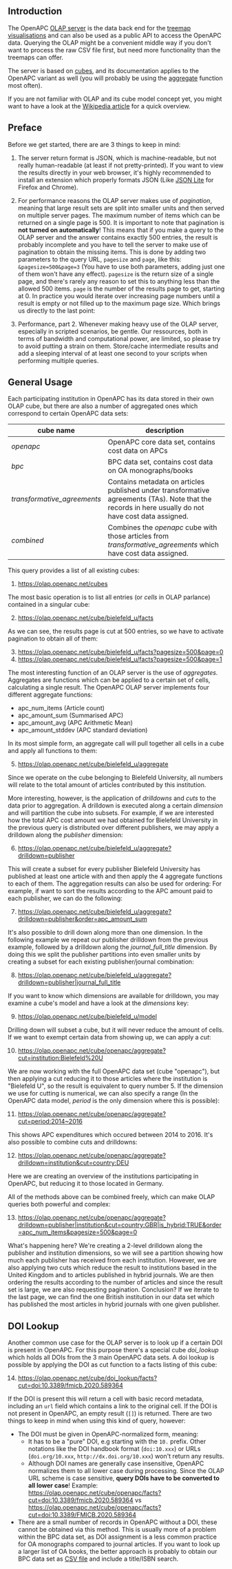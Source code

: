 ## Introduction

The OpenAPC [OLAP server](https://olap.openapc.net) is the data back end for the [treemap visualisations](https://treemaps.openapc.net) and can also be used as a public API to access the OpenAPC data. Querying the OLAP might be a convenient middle way if you don't want to process the raw CSV file first, but need more functionality than the treemaps can offer.

The server is based on [cubes](https://pythonhosted.org/cubes/), and its documentation applies to the OpenAPC variant as well (you will probably be using the [aggregate](https://pythonhosted.org/cubes/server.html#aggregate) function most often).

If you are not familiar with OLAP and its cube model concept yet, you might want to have a look at the [Wikipedia article](https://en.wikipedia.org/w/index.php?title=OLAP_cube&oldid=900627823) for a quick overview.

## Preface

Before we get started, there are are 3 things to keep in mind:

1) The server return format is JSON, which is machine-readable, but not really human-readable (at least if not pretty-printed). If you want to view the results directly in your web browser, it's highly recommended to install an extension which properly formats JSON (Like [JSON Lite](https://github.com/lauriro/json-lite) for Firefox and Chrome).

2) For performance reasons the OLAP server makes use of _pagination_, meaning that large result sets are split into smaller units and then served on multiple server pages. The maximum number of items which can be returned on a single page is 500. It is important to note that pagination is __not turned on automatically__! This means that if you make a query to the OLAP server and the answer contains exactly 500 entries, the result is probably incomplete and you have to tell the server to make use of pagination to obtain the missing items. This is done by adding two parameters to the query URL, `pagesize` and `page`, like this: `&pagesize=500&page=3` (You have to use both parameters, adding just one of them won't have any effect). `pagesize` is the return size of a single page, and there's rarely any reason to set this to anything less than the allowed 500 items. `page` is the number of the results page to get, starting at 0. In practice you would iterate over increasing page numbers until a result is empty or not filled up to the maximum page size. Which brings us directly to the last point:

3) Performance, part 2. Whenever making heavy use of the OLAP server, especially in scripted scenarios, be gentle. Our ressources, both in terms of bandwidth and computational power, are limited, so please try to avoid putting a strain on them. Store/cache intermediate results and add a sleeping interval of at least one second to your scripts when performing multiple queries.

## General Usage

Each participating institution in OpenAPC has its data stored in their own OLAP cube, but there are also a number of aggregated ones which correspond to certain OpenAPC data sets: 

|cube name| description |
|---------|-------------|
| *openapc* | OpenAPC core data set, contains cost data on APCs |
| *bpc* | BPC data set, contains cost data on OA monographs/books |
| *transformative_agreements* | Contains metadata on articles published under transformative agreements (TAs). Note that the records in here usually do not have cost data assigned. |
| *combined* | Combines the *openapc* cube with those articles from *transformative_agreements* which have cost data assigned. |


This query provides a list of all existing cubes:

1. <https://olap.openapc.net/cubes>

The most basic operation is to list all entries (or _cells_ in OLAP parlance) contained in a singular cube:

2. <https://olap.openapc.net/cube/bielefeld_u/facts>

As we can see, the results page is cut at 500 entries, so we have to activate pagination to obtain all of them:

3. <https://olap.openapc.net/cube/bielefeld_u/facts?pagesize=500&page=0>
4. <https://olap.openapc.net/cube/bielefeld_u/facts?pagesize=500&page=1>

The most interesting function of an OLAP server is the use of _aggregates_. Aggregates are functions which can be applied to a certain set of cells, calculating a single result. The OpenAPC OLAP server implements four  different aggregate functions:

- apc_num_items (Article count)
- apc_amount_sum (Summarised APC)
- apc_amount_avg (APC Arithmetic Mean)
- apc_amount_stddev (APC standard deviation)

In its most simple form, an aggregate call will pull together all cells in a cube and apply all functions to them:

5. <https://olap.openapc.net/cube/bielefeld_u/aggregate>

Since we operate on the cube belonging to Bielefeld University, all numbers will relate to the total amount of articles contributed by this institution.

More interesting, however, is the application of _drilldowns_ and _cuts_ to the data prior to aggregation. A drilldown is executed along a certain _dimension_ and will partition the cube into subsets. For example, if we are interested how the total APC cost amount we had obtained for Bielefeld University in the previous query is distributed over different publishers, we may apply a drilldown along the _publisher_ dimension:

6. <https://olap.openapc.net/cube/bielefeld_u/aggregate?drilldown=publisher>

This will create a subset for every publisher Bielefeld University has published at least one article with and then apply the 4 aggregate functions to each of them. The aggregation results can also be used for ordering: For example, if want to sort the results according to the APC amount paid to each publisher, we can do the following:

7. <https://olap.openapc.net/cube/bielefeld_u/aggregate?drilldown=publisher&order=apc_amount_sum>

It's also possible to drill down along more than one dimension. In the following example we repeat our publisher drilldown from the previous example, followed by a drilldown along the _journal_full_title_ dimension. By doing this we split the publisher partitions into even smaller units by creating a subset for each existing publisher/journal combination:

8. <https://olap.openapc.net/cube/bielefeld_u/aggregate?drilldown=publisher|journal_full_title>

If you want to know which dimensions are available for drilldown, you may examine a cube's model and have a look at the _dimensions_ key:

9. <https://olap.openapc.net/cube/bielefeld_u/model>

Drilling down will subset a cube, but it will never reduce the amount of cells. If we want to exempt certain data from showing up, we can apply a _cut_:

10. <https://olap.openapc.net/cube/openapc/aggregate?cut=institution:Bielefeld%20U>

We are now working with the full OpenAPC data set (cube "openapc"), but then applying a cut reducing it to those articles where the institution is "Bielefeld U", so the result is equivalent to query number 5. If the dimension we use for cutting is numerical, we can also specify a range (In the OpenAPC data model, _period_ is the only dimension where this is possible):

11. <https://olap.openapc.net/cube/openapc/aggregate?cut=period:2014~2016>

This shows APC expenditures which occured between 2014 to 2016. It's also possible to combine cuts and drilldowns:

12. <https://olap.openapc.net/cube/openapc/aggregate?drilldown=institution&cut=country:DEU>

Here we are creating an overview of the institutions participating in OpenAPC, but reducing it to those located in Germany.

All of the methods above can be combined freely, which can make OLAP queries both powerful and complex:

13. <https://olap.openapc.net/cube/openapc/aggregate?drilldown=publisher|institution&cut=country:GBR|is_hybrid:TRUE&order=apc_num_items&pagesize=500&page=0>

What's happening here? We're creating a 2-level drilldown along the publisher and institution dimensions, so we will see a partition showing how much each publisher has received from each institution. However, we are also applying two cuts which reduce the result to institutions based in the United Kingdom and to articles published in hybrid journals. We are then ordering the results according to the number of articles and since the result set is large, we are also requesting pagination. Conclusion? If we iterate to the last page, we can find the one British institution in our data set which has published the most articles in hybrid journals with one given publisher.

## DOI Lookup

Another common use case for the OLAP server is to look up if a certain DOI is present in OpenAPC. For this purpose there's a special cube *doi_lookup* which holds all DOIs from the 3 main OpenAPC data sets. A doi lookup is possible by applying the DOI as cut function to a facts listing of this cube: 

14. https://olap.openapc.net/cube/doi_lookup/facts?cut=doi:10.3389/fmicb.2020.589364

If the DOI is present this will return a cell with basic record metadata, including an `url` field which contains a link to the original cell. If the DOI is not present in OpenAPC, an empty result (`[]`) is returned.  There are two things to keep in mind when using this kind of query, however:
    
- The DOI must be given in OpenAPC-normalized form, meaning:
    - It has to be a "pure" DOI, e.g starting with the `10.` prefix. Other notations like the DOI handbook format (`doi:10.xxx`) or URLs (`doi.org/10.xxx`, `http://dx.doi.org/10.xxx`) won't return any results.
    - Although DOI names are generally case insensitive, OpenAPC normalizes them to all lower case during processing. Since the OLAP URL scheme is case sensitive, **query DOIs have to be converted to all lower case**! Example: https://olap.openapc.net/cube/openapc/facts?cut=doi:10.3389/fmicb.2020.589364 vs https://olap.openapc.net/cube/openapc/facts?cut=doi:10.3389/FMICB.2020.589364
- There are a small number of records in OpenAPC without a DOI, these cannot be obtained via this method. This is usually more of a problem within the BPC data set, as DOI assignment is a less common practice for OA monographs compared to journal articles. If you want to look up a larger list of OA books, the better approach is probably to obtain our BPC data set as [CSV file](https://github.com/OpenAPC/openapc-de/blob/master/data/bpc.csv) and include a title/ISBN search. 
